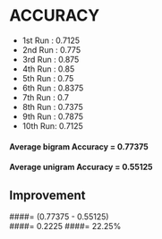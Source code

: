 # ACCURACY

* 1st Run : 0.7125 <br />
* 2nd Run : 0.775  <br />
* 3rd Run : 0.875 <br />
* 4th Run : 0.85 <br />
* 5th Run : 0.75  <br />
* 6th Run : 0.8375 <br />
* 7th Run : 0.7 <br />
* 8th Run : 0.7375 <br />
* 9th Run : 0.7875 <br />
* 10th Run: 0.7125 <br />

#### Average bigram Accuracy = 0.77375
#### Average unigram Accuracy = 0.55125

## Improvement 
####= (0.77375 - 0.55125)  
####= 0.2225
####= 22.25%
